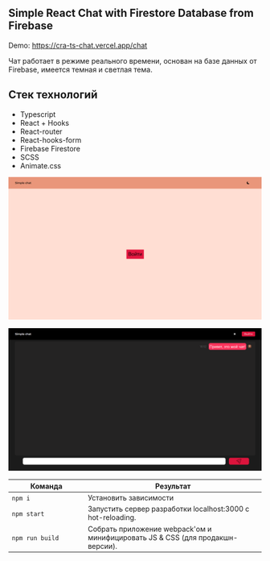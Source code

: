 
## Simple React Chat with Firestore Database from Firebase
Demo: https://cra-ts-chat.vercel.app/chat

Чат работает в режиме реального времени, основан на базе данных от Firebase, имеется темная и светлая тема. 

## Стек технологий
* Typescript
* React + Hooks
* React-router
* React-hooks-form
* Firebase Firestore
* SCSS
* Animate.css

<p align="center">
<img alt='Превью' src="https://github.com/awaynell/cra-ts-chat/blob/master/docs/chat2.png">
</p>

<p align="center">
<img alt='Превью' src="https://github.com/awaynell/cra-ts-chat/blob/master/docs/chat1.png?raw">
</p>

<table>
  <thead>
    <tr>
      <th>Команда</th>
      <th>Результат</th>
    </tr>
  </thead>
  <tbody>
    <tr>
      <td width="30%"><code>npm i</code></td>
      <td>Установить зависимости</td>
    </tr>
    <tr>
      <td><code>npm start</code></td>
      <td>Запустить сервер разработки localhost:3000 с hot-reloading.</td>
    </tr>
    <tr>
      <td><code>npm run build</code></td>
      <td>Собрать приложение webpack'ом и минифицировать JS & CSS (для продакшн-версии).</td>
    </tr>
  </tbody>
</table>


